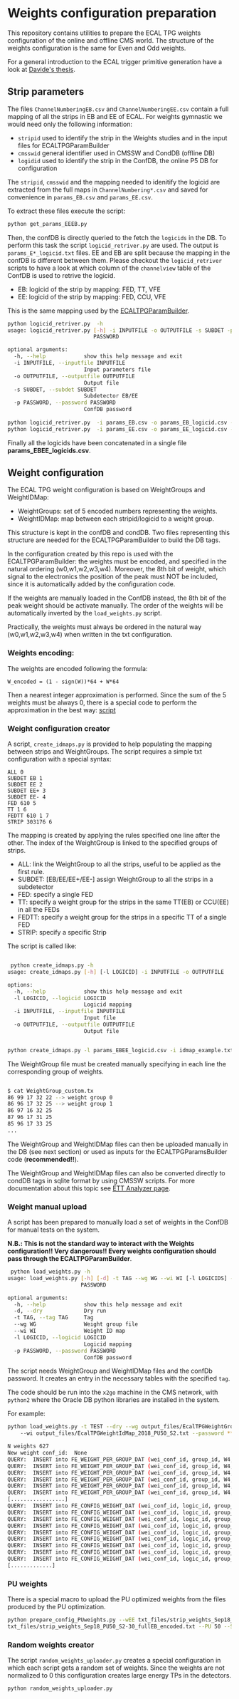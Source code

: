 # Weights configuration preparation

This repository contains utilities to prepare the ECAL TPG weights configuration of the online and offline CMS world. 
The structure of the weights configuration is the same for Even and Odd weights. 

For a general introduction to the ECAL trigger primitive generation have a look at [Davide's thesis](https://dvalsecc.web.cern.ch/dvalsecc/PhD_Thesis/thesis_Valsecchi_final.pdf).


## Strip parameters

The files `ChannelNumberingEB.csv` and `ChannelNumberingEE.csv` contain a full mapping of all the strips in EB and EE of
ECAL. For weights gymnastic we would need only the following information: 

- `stripid` used to identify the strip in the Weights studies and in the input files for ECALTPGParamBuilder
- `cmsswid` general identifier used in CMSSW and CondDB (offline DB)
- `logidid` used to identify the strip in the ConfDB, the online P5 DB for configuration

The `stripid`, `cmsswid` and the mapping needed to idenitify the logicid are extracted from the full maps in
`ChannelNumbering*.csv` and saved for convenience in `params_EB.csv` and `params_EE.csv`. 

To extract these files execute the script:
```bash
python get_params_EEEB.py
```

Then, the confDB is directly queried to the fetch the `logicids` in the DB. To perform this task the script
`logicid_retriver.py` are used. The output is `params_E*_logicid.txt` files. 
EE and EB are split because the mapping in the confDB is different between them. Please checkout the `logicid_retriver`
scripts to have a look at which column of the `channelview` table of the ConfDB is used to retrive the logicid. 

- EB: logicid of the strip by mapping: FED, TT, VFE
- EE: logicid of the strip by mapping: FED, CCU, VFE

This is the same mapping used by the [ECALTPGParamBuilder](https://github.com/cms-sw/cmssw/blob/master/CalibCalorimetry/EcalTPGTools/plugins/EcalTPGParamBuilder.cc#L846).
    

```bash
python logicid_retriver.py  -h
usage: logicid_retriver.py [-h] -i INPUTFILE -o OUTPUTFILE -s SUBDET -p
                           PASSWORD

optional arguments:
  -h, --help            show this help message and exit
  -i INPUTFILE, --inputfile INPUTFILE
                        Input parameters file
  -o OUTPUTFILE, --outputfile OUTPUTFILE
                        Output file
  -s SUBDET, --subdet SUBDET
                        Subdetector EB/EE
  -p PASSWORD, --password PASSWORD
                        ConfDB password
                        
python logicid_retriver.py  -i params_EB.csv -o params_EB_logicid.csv -s EB -p ****
python logicid_retriver.py  -i params_EE.csv -o params_EE_logicid.csv -s EE -p ****

```
Finally all the logicids have been concatenated in a single file **params_EBEE_logicids.csv**.

## Weight configuration

The ECAL TPG weight configuration is based on WeightGroups and WeightIDMap: 

- WeightGroups:  set of 5 encoded numbers representing the weights.
- WeightIDMap: map between each stripid/logicid to a weight group. 

This structure is kept in the confDB and condDB. Two files representing this structure are needed for the
ECALTPGParamBuilder to build the DB tags. 


In the configuration created by this repo is used with the ECALTPGParamBuilder:  the weights must be encoded, and
specified in the natural ordering (w0,w1,w2,w3,w4). Moreover, the 8th bit of weight, which signal to the electronics the
position of the peak must NOT be included, since it is automatically added by the configuration code. 

If the weights are manually loaded in the ConfDB instead, the 8th bit of the peak weight should be activate
manually. The order of the weights will be automatically inverted by the `load_weights.py` script. 

Practically, the weights must always be ordered in the natural way (w0,w1,w2,w3,w4) when written in the txt
configuration. 

### Weights encoding:

The weights are encoded following the formula:

    W_encoded = (1 - sign(W))*64 + W*64

Then a nearest integer approximation is performed. Since the sum of the 5 weights must be always 0, there is a special code to
perform the approximation in the best way:
[script](https://gitlab.cern.ch/cms-ecal-dpg/ecall1algooptimization/-/blob/master/PileupMC/weights_encoder.py)

### Weight configuration creator

A script, `create_idmaps.py` is provided to help populating the mapping between strips and WeightGroups. 
The script requires a simple txt configuration with a special syntax: 

```
ALL 0
SUBDET EB 1
SUBDET EE 2
SUBDET EE+ 3
SUBDET EE- 4
FED 610 5
TT 1 6
FEDTT 610 1 7
STRIP 303176 6
```

The mapping is created by applying the rules specified one line after the other. 
The index of the WeightGroup is linked to the specified groups of strips. 

- ALL: link the WeightGroup to all the strips, useful to be applied as the first rule. 
- SUBDET: [EB/EE/EE+/EE-] assign WeightGroup to all the strips in a subdetector
- FED: specify a single FED
- TT: specify a weight group for the strips in the same TT(EB) or CCU(EE) in all the FEDs
- FEDTT: specify a weight group for the strips in a specific TT of a single FED
- STRIP: specify a specific Strip

The script is called like: 

```bash

 python create_idmaps.py -h
usage: create_idmaps.py [-h] [-l LOGICID] -i INPUTFILE -o OUTPUTFILE

options:
  -h, --help            show this help message and exit
  -l LOGICID, --logicid LOGICID
                        Logicid mapping
  -i INPUTFILE, --inputfile INPUTFILE
                        Input file
  -o OUTPUTFILE, --outputfile OUTPUTFILE
                        Output file


python create_idmaps.py -l params_EBEE_logicid.csv -i idmap_example.txt -o WeighIdMap_example.txt

```

The WeightGroup file must be created manually specifying in each line the corresponding group of weights. 

```bash

$ cat WeightGroup_custom.tx
86 99 17 32 22 --> weight group 0
86 96 17 32 25 --> weight group 1
86 97 16 32 25
87 96 17 31 25
85 96 17 33 25
...
```

The WeightGroup and WeightIDMap files can then be uploaded manually in the DB (see next section) or used as inputs for the
ECALTPGParamsBuilder code (**recommended!!**).

The WeightGroup and WeightIDMap files can also be converted directly to condDB tags in sqlite format by using CMSSW
scripts. For more documentation about this topic see [ETT Analyzer page](https://github.com/CMS-ECAL-Trigger-Group/ETTAnalyzer/tree/main/ETTAnalyzer/weights).

### Weight manual upload

A script has been prepared to manually load a set of weights in the ConfDB for manual tests on the system. 

**N.B.: This is not the standard way to interact with the Weights configuration!! Very dangerous!! Every weights
configuration should pass through the ECALTPGParamBuilder**. 

```bash
 python load_weights.py -h
usage: load_weights.py [-h] [-d] -t TAG --wg WG --wi WI [-l LOGICIDS] -p
                       PASSWORD

optional arguments:
  -h, --help            show this help message and exit
  -d, --dry             Dry run
  -t TAG, --tag TAG     Tag
  --wg WG               Weight group file
  --wi WI               Weight ID map
  -l LOGICID, --logicid LOGICID
                        Logicid mapping
  -p PASSWORD, --password PASSWORD
                        ConfDB password

```

The script needs WeightGroup and WeightIDMap files and the confDb password. It creates an entry in the necessary tables
with the specified `tag`. 

The code should be run into the `x2go` machine in the CMS network, with `python2` where the Oracle DB python libraries
are installed in the system. 

For example: 

```bash
python load_weights.py -t TEST --dry --wg output_files/EcalTPGWeightGroup_2018_PU50_S2.txt 
    --wi output_files/EcalTPGWeightIdMap_2018_PU50_S2.txt --password ******

N weights 627
New weight conf_id:  None
QUERY:  INSERT into FE_WEIGHT_PER_GROUP_DAT (wei_conf_id, group_id, W4,W3,W2,W1,W0)                 VALUES (None, 0, 92,93,16,159,24) 
QUERY:  INSERT into FE_WEIGHT_PER_GROUP_DAT (wei_conf_id, group_id, W4,W3,W2,W1,W0)                 VALUES (None, 7, 85,94,18,162,25) 
QUERY:  INSERT into FE_WEIGHT_PER_GROUP_DAT (wei_conf_id, group_id, W4,W3,W2,W1,W0)                 VALUES (None, 8, 83,96,19,161,25) 
QUERY:  INSERT into FE_WEIGHT_PER_GROUP_DAT (wei_conf_id, group_id, W4,W3,W2,W1,W0)                 VALUES (None, 12, 84,95,18,162,25) 
QUERY:  INSERT into FE_WEIGHT_PER_GROUP_DAT (wei_conf_id, group_id, W4,W3,W2,W1,W0)                 VALUES (None, 13, 84,95,19,161,25) 
QUERY:  INSERT into FE_WEIGHT_PER_GROUP_DAT (wei_conf_id, group_id, W4,W3,W2,W1,W0)                 VALUES (None, 14, 85,95,17,161,26) 
[.................]
QUERY:  INSERT into FE_CONFIG_WEIGHT_DAT (wei_conf_id, logic_id, group_id)                 VALUES (None,1216021205,287)
QUERY:  INSERT into FE_CONFIG_WEIGHT_DAT (wei_conf_id, logic_id, group_id)                 VALUES (None,1216021201,74)
QUERY:  INSERT into FE_CONFIG_WEIGHT_DAT (wei_conf_id, logic_id, group_id)                 VALUES (None,1216021203,83)
QUERY:  INSERT into FE_CONFIG_WEIGHT_DAT (wei_conf_id, logic_id, group_id)                 VALUES (None,1216021202,75)
QUERY:  INSERT into FE_CONFIG_WEIGHT_DAT (wei_conf_id, logic_id, group_id)                 VALUES (None,1151052401,574)
QUERY:  INSERT into FE_CONFIG_WEIGHT_DAT (wei_conf_id, logic_id, group_id)                 VALUES (None,1151052403,580)
QUERY:  INSERT into FE_CONFIG_WEIGHT_DAT (wei_conf_id, logic_id, group_id)                 VALUES (None,1151052402,583)
QUERY:  INSERT into FE_CONFIG_WEIGHT_DAT (wei_conf_id, logic_id, group_id)                 VALUES (None,1151052405,584)
QUERY:  INSERT into FE_CONFIG_WEIGHT_DAT (wei_conf_id, logic_id, group_id)                 VALUES (None,1151052404,575)
[.............]
```

### PU weights

There is a special macro to upload the PU optimized weights from the files produced by the PU optimization. 

```bash
python prepare_config_PUweights.py --wEE txt_files/strip_weights_Sep18_PU50_S2-30_fullEE_encoded.tx --wEB
txt_files/strip_weights_Sep18_PU50_S2-30_fullEB_encoded.txt --PU 50 --S 2 -o PU50_S2
```


### Random weights creator

The script `random_weights_uploader.py` creates a special configuration in which each script gets a random set of
weights. 
Since the weights are not normalized to 0 this configuration creates large energy TPs in the detectors. 

```bash
python random_weights_uploader.py
```
